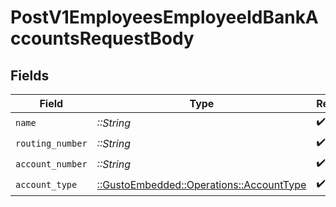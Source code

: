 # PostV1EmployeesEmployeeIdBankAccountsRequestBody


## Fields

| Field                                                                              | Type                                                                               | Required                                                                           | Description                                                                        |
| ---------------------------------------------------------------------------------- | ---------------------------------------------------------------------------------- | ---------------------------------------------------------------------------------- | ---------------------------------------------------------------------------------- |
| `name`                                                                             | *::String*                                                                         | :heavy_check_mark:                                                                 | N/A                                                                                |
| `routing_number`                                                                   | *::String*                                                                         | :heavy_check_mark:                                                                 | N/A                                                                                |
| `account_number`                                                                   | *::String*                                                                         | :heavy_check_mark:                                                                 | N/A                                                                                |
| `account_type`                                                                     | [::GustoEmbedded::Operations::AccountType](../../models/operations/accounttype.md) | :heavy_check_mark:                                                                 | N/A                                                                                |